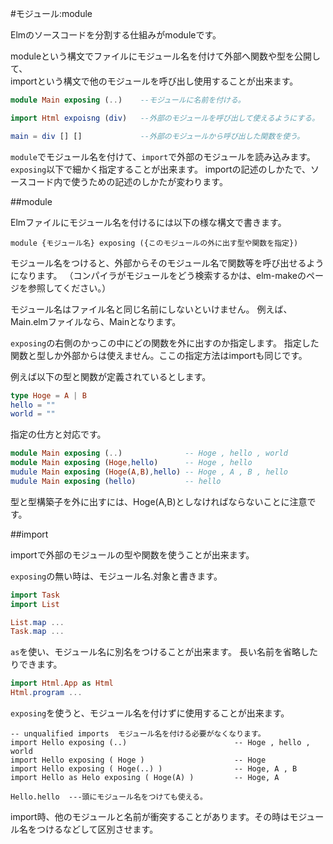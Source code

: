 #モジュール:module

Elmのソースコードを分割する仕組みがmoduleです。

moduleという構文でファイルにモジュール名を付けて外部へ関数や型を公開して、  
importという構文で他のモジュールを呼び出し使用することが出来ます。

```elm
module Main exposing (..)    --モジュールに名前を付ける。

import Html expoisng (div)   --外部のモジュールを呼び出して使えるようにする。

main = div [] []             --外部のモジュールから呼び出した関数を使う。

```

`module`でモジュール名を付けて、`import`で外部のモジュールを読み込みます。
`exposing`以下で細かく指定することが出来ます。
importの記述のしかたで、ソースコード内で使うための記述のしかたが変わります。

##module

Elmファイルにモジュール名を付けるには以下の様な構文で書きます。

```
module {モジュール名} exposing ({このモジュールの外に出す型や関数を指定})
```

モジュール名をつけると、外部からそのモジュール名で関数等を呼び出せるようになります。
（コンパイラがモジュールをどう検索するかは、elm-makeのページを参照してください。）

モジュール名はファイル名と同じ名前にしないといけません。
例えば、Main.elmファイルなら、Mainとなります。


`exposing`の右側のかっこの中にどの関数を外に出すのか指定します。
指定した関数と型しか外部からは使えません。ここの指定方法はimportも同じです。


例えば以下の型と関数が定義されているとします。

```elm
type Hoge = A | B
hello = ""
world = ""
```

指定の仕方と対応です。

```elm
module Main exposing (..)              -- Hoge , hello , world
module Main exposing (Hoge,hello)      -- Hoge , hello
mudule Main exposing (Hoge(A,B),hello) -- Hoge , A , B , hello
mudule Main exposing (hello)           -- hello
```

型と型構築子を外に出すには、Hoge(A,B)としなければならないことに注意です。


##import 

importで外部のモジュールの型や関数を使うことが出来ます。


`exposing`の無い時は、モジュール名.対象と書きます。

```elm
import Task
import List

List.map ...
Task.map ...
```

`as`を使い、モジュール名に別名をつけることが出来ます。
長い名前を省略したりできます。

```elm
import Html.App as Html
Html.program ...
```

`exposing`を使うと、モジュール名を付けずに使用することが出来ます。

```
-- unqualified imports  モジュール名を付ける必要がなくなります。
import Hello exposing (..)                        -- Hoge , hello , world
import Hello exposing ( Hoge )                    -- Hoge
import Hello exposing ( Hoge(..) )                -- Hoge, A , B
import Hello as Helo exposing ( Hoge(A) )         -- Hoge, A

Hello.hello  ---頭にモジュール名をつけても使える。
```

import時、他のモジュールと名前が衝突することがあります。その時はモジュール名をつけるなどして区別させます。